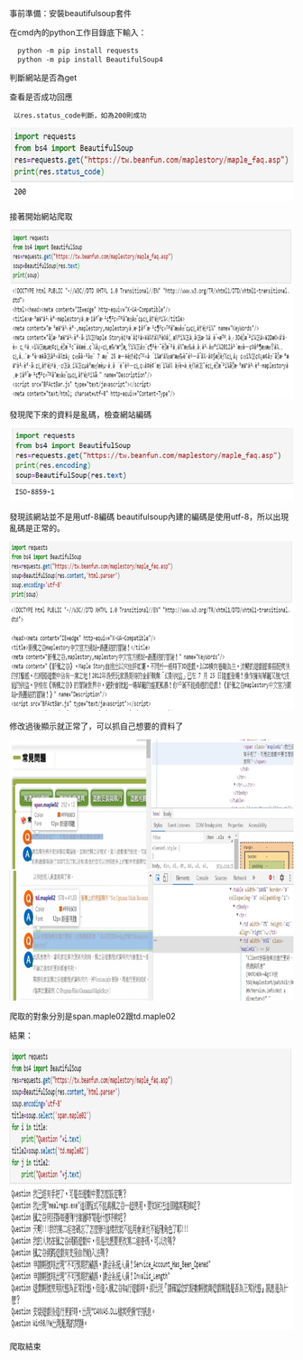 事前準備：安裝beautifulsoup套件
     
   在cmd內的python工作目錄底下輸入：
      
      python -m pip install requests
      python -m pip install BeautifulSoup4
      
判斷網站是否為get

查看是否成功回應
     
     以res.status_code判斷，如為200則成功
     
<img src="https://github.com/tank11110/young/blob/master/%E5%9C%96%E7%89%87/1591855162774.jpg" height='130' weight='70'>

接著開始網站爬取

<img src="https://github.com/tank11110/young/blob/master/%E5%9C%96%E7%89%87/1592141155593.jpg" height='300' weight='200'>

發現爬下來的資料是亂碼，檢查網站編碼

<img src="https://github.com/tank11110/young/blob/master/%E5%9C%96%E7%89%87/1592141199411.jpg" height='130' weight='70'>

發現該網站並不是用utf-8編碼
beautifulsoup內建的編碼是使用utf-8，所以出現亂碼是正常的。

<img src="https://github.com/tank11110/young/blob/master/%E5%9C%96%E7%89%87/1592141367145.jpg" height='300' weight='200'>

修改過後顯示就正常了，可以抓自己想要的資料了

<img src="https://github.com/tank11110/young/blob/master/%E5%9C%96%E7%89%87/messageImage_1592146955001.jpg" height='230' weight='170'>

<img src="https://github.com/tank11110/young/blob/master/%E5%9C%96%E7%89%87/messageImage_1592147205810.jpg" height='230' weight='170'>

爬取的對象分別是span.maple02跟td.maple02

結果：

<img src="https://github.com/tank11110/young/blob/master/%E5%9C%96%E7%89%87/1592141446811.jpg" height='500' weight='350'>

爬取結束


     
     
